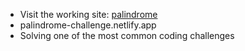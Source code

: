 - Visit the working site: [palindrome](https://palindrome-challenge.netlify.app/)
- palindrome-challenge.netlify.app
- Solving one of the most common coding challenges
